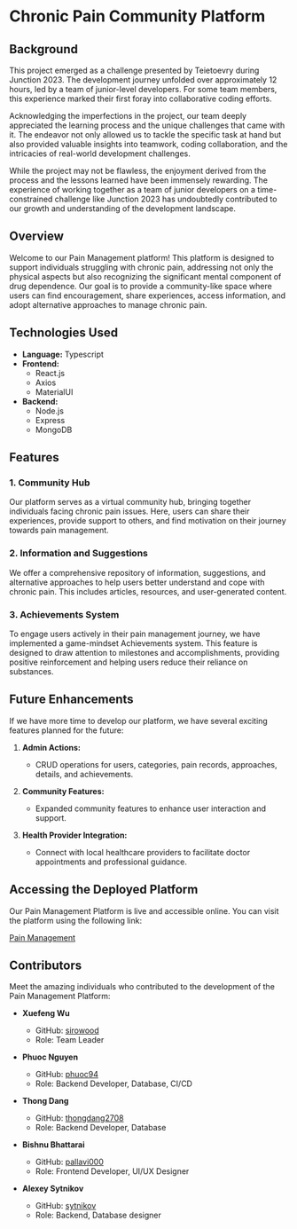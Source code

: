# Chronic Pain Community Platform

## Background

This project emerged as a challenge presented by Teietoevry during Junction 2023. The development journey unfolded over approximately 12 hours, led by a team of junior-level developers. For some team members, this experience marked their first foray into collaborative coding efforts.

Acknowledging the imperfections in the project, our team deeply appreciated the learning process and the unique challenges that came with it. The endeavor not only allowed us to tackle the specific task at hand but also provided valuable insights into teamwork, coding collaboration, and the intricacies of real-world development challenges.

While the project may not be flawless, the enjoyment derived from the process and the lessons learned have been immensely rewarding. The experience of working together as a team of junior developers on a time-constrained challenge like Junction 2023 has undoubtedly contributed to our growth and understanding of the development landscape.

## Overview

Welcome to our Pain Management platform! This platform is designed to support individuals struggling with chronic pain, addressing not only the physical aspects but also recognizing the significant mental component of drug dependence. Our goal is to provide a community-like space where users can find encouragement, share experiences, access information, and adopt alternative approaches to manage chronic pain.

## Technologies Used

- **Language:** Typescript
- **Frontend:**
  - React.js
  - Axios
  - MaterialUI
- **Backend:**
  - Node.js
  - Express
  - MongoDB

## Features

### 1. Community Hub

Our platform serves as a virtual community hub, bringing together individuals facing chronic pain issues. Here, users can share their experiences, provide support to others, and find motivation on their journey towards pain management.

### 2. Information and Suggestions

We offer a comprehensive repository of information, suggestions, and alternative approaches to help users better understand and cope with chronic pain. This includes articles, resources, and user-generated content.

### 3. Achievements System

To engage users actively in their pain management journey, we have implemented a game-mindset Achievements system. This feature is designed to draw attention to milestones and accomplishments, providing positive reinforcement and helping users reduce their reliance on substances.

## Future Enhancements

If we have more time to develop our platform, we have several exciting features planned for the future:

1. **Admin Actions:**
   - CRUD operations for users, categories, pain records, approaches, details, and achievements.

2. **Community Features:**
   - Expanded community features to enhance user interaction and support.

3. **Health Provider Integration:**
   - Connect with local healthcare providers to facilitate doctor appointments and professional guidance.

## Accessing the Deployed Platform

Our Pain Management Platform is live and accessible online. You can visit the platform using the following link:

[Pain Management](https://junction-2023-pain-management.vercel.app/)


## Contributors

Meet the amazing individuals who contributed to the development of the Pain Management Platform:

- **Xuefeng Wu**
  - GitHub: [sirowood](https://github.com/sirowood)
  - Role: Team Leader

- **Phuoc Nguyen**
  - GitHub: [phuoc94](https://github.com/phuoc94)
  - Role: Backend Developer, Database, CI/CD

- **Thong Dang**
  - GitHub: [thongdang2708](https://github.com/thongdang2708)
  - Role: Backend Developer, Database

- **Bishnu Bhattarai**
  - GitHub: [pallavi000](https://github.com/pallavi000)
  - Role: Frontend Developer, UI/UX Designer

- **Alexey Sytnikov**
  - GitHub: [sytnikov](https://github.com/sytnikov)
  - Role: Backend, Database designer
